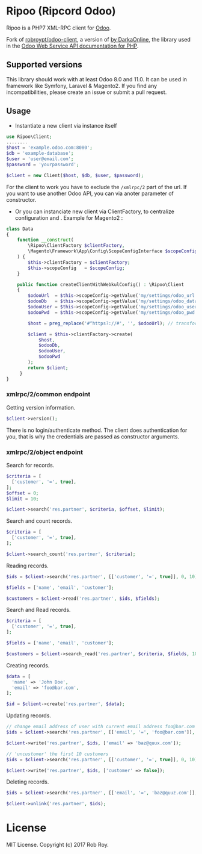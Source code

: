 # Ripoo (Ripcord Odoo)

Ripoo is a PHP7 XML-RPC client for [Odoo][1]. 

Fork of [robroypt/odoo-client][2], a version of [by DarkaOnline][5], the library used in the [Odoo Web Service API documentation for PHP][6].

## Supported versions

This library should work with at least Odoo 8.0 and 11.0. It can be used in framework like Symfony, Laravel & Magento2.
If you find any incompatibilities, please create an issue or submit a pull request.

## Usage

- Instantiate a new client via instance itself

```php
use Ripoo\Client;
........
$host = 'example.odoo.com:8080';
$db = 'example-database';
$user = 'user@email.com';
$password = 'yourpassword';

$client = new Client($host, $db, $user, $password);
```

For the client to work you have to exclude the `/xmlrpc/2` part of the url. If you want to use another Odoo API, you can via anoter parameter of constructor.

- Or you can instanciate new client via ClientFactory, to centralize configuration and . Example for Magento2 :

```php
class Data
{
    function __construct(
        \Ripoo\ClientFactory $clientFactory,
        \Magento\Framework\App\Config\ScopeConfigInterface $scopeConfig
    ) {
        $this->clientFactory = $clientFactory;
        $this->scopeConfig   = $scopeConfig;
    }

    public function createClientWithWebkulConfig() : \Ripoo\Client
    {
        $odooUrl  = $this->scopeConfig->getValue('my/settings/odoo_url');
        $odooDb   = $this->scopeConfig->getValue('my/settings/odoo_database');
        $odooUser = $this->scopeConfig->getValue('my/settings/odoo_user');
        $odooPwd  = $this->scopeConfig->getValue('my/settings/odoo_pwd');

        $host = preg_replace('#^https?://#', '', $odooUrl); // transform url into domain

        $client = $this->clientFactory->create(
            $host,
            $odooDb,
            $odooUser,
            $odooPwd
        );
        return $client;
     }
}
```

### xmlrpc/2/common endpoint

Getting version information.

```php
$client->version();
```

There is no login/authenticate method. The client does authentication for you, that is why the credentials are passed as constructor arguments.

### xmlrpc/2/object endpoint

Search for records.

```php
$criteria = [
  ['customer', '=', true],
];
$offset = 0;
$limit = 10;

$client->search('res.partner', $criteria, $offset, $limit);
```

Search and count records.

```php
$criteria = [
  ['customer', '=', true],
];

$client->search_count('res.partner', $criteria);
```

Reading records.

```php
$ids = $client->search('res.partner', [['customer', '=', true]], 0, 10);

$fields = ['name', 'email', 'customer'];

$customers = $client->read('res.partner', $ids, $fields);
```

Search and Read records.

```php
$criteria = [
  ['customer', '=', true],
];

$fields = ['name', 'email', 'customer'];

$customers = $client->search_read('res.partner', $criteria, $fields, 10);
```

Creating records.

```php
$data = [
  'name' => 'John Doe',
  'email' => 'foo@bar.com',
];

$id = $client->create('res.partner', $data);
```

Updating records.

```php
// change email address of user with current email address foo@bar.com
$ids = $client->search('res.partner', [['email', '=', 'foo@bar.com']], 0, 1);

$client->write('res.partner', $ids, ['email' => 'baz@quux.com']);

// 'uncustomer' the first 10 customers
$ids = $client->search('res.partner', [['customer', '=', true]], 0, 10);

$client->write('res.partner', $ids, ['customer' => false]);
```

Deleting records.

```php
$ids = $client->search('res.partner', [['email', '=', 'baz@quuz.com']], 0, 1);

$client->unlink('res.partner', $ids);
```

[1]: https://www.odoo.com/
[2]: https://github.com/robroypt/odoo-client
[5]: https://github.com/DarkaOnLine/Ripcord
[6]: https://www.odoo.com/documentation/11.0/api_integration.html

# License
MIT License. Copyright (c) 2017 Rob Roy.
